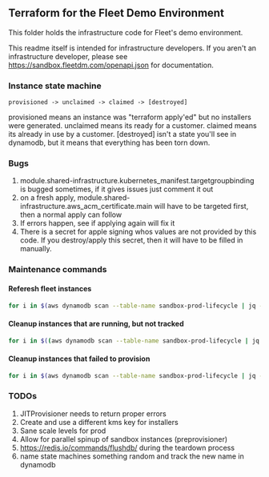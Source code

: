 ## Terraform for the Fleet Demo Environment
This folder holds the infrastructure code for Fleet's demo environment.

This readme itself is intended for infrastructure developers. If you aren't an infrastructure developer, please see https://sandbox.fleetdm.com/openapi.json for documentation.

### Instance state machine
```
provisioned -> unclaimed -> claimed -> [destroyed]
```
provisioned means an instance was "terraform apply'ed" but no installers were generated.
unclaimed means its ready for a customer. claimed means its already in use by a customer. [destroyed] isn't a state you'll see in dynamodb, but it means that everything has been torn down.

### Bugs
1. module.shared-infrastructure.kubernetes_manifest.targetgroupbinding is bugged sometimes, if it gives issues just comment it out
1. on a fresh apply, module.shared-infrastructure.aws_acm_certificate.main will have to be targeted first, then a normal apply can follow
1. If errors happen, see if applying again will fix it
1. There is a secret for apple signing whos values are not provided by this code. If you destroy/apply this secret, then it will have to be filled in manually.

### Maintenance commands
#### Referesh fleet instances
```bash
for i in $(aws dynamodb scan --table-name sandbox-prod-lifecycle | jq -r '.Items[] | select(.State.S == "unclaimed") | .ID.S'); do helm uninstall $i; aws dynamodb delete-item --table-name sandbox-prod-lifecycle --key "{\"ID\": {\"S\": \"${i}\"}}"; done
```

#### Cleanup instances that are running, but not tracked
```bash
for i in $((aws dynamodb scan --table-name sandbox-prod-lifecycle | jq -r '.Items[] | .ID.S'; aws dynamodb scan --table-name sandbox-prod-lifecycle | jq -r '.Items[] | .ID.S'; helm list | tail -n +2 | cut -f 1) | sort | uniq -u); do helm uninstall $i; done
```

#### Cleanup instances that failed to provision
```bash
for i in $(aws dynamodb scan --table-name sandbox-prod-lifecycle | jq -r '.Items[] | select(.State.S == "provisioned") | .ID.S'); do helm uninstall $i; aws dynamodb delete-item --table-name sandbox-prod-lifecycle --key "{\"ID\": {\"S\": \"${i}\"}}"; done
```

### TODOs
1. JITProvisioner needs to return proper errors
1. Create and use a different kms key for installers
1. Sane scale levels for prod
1. Allow for parallel spinup of sandbox instances (preprovisioner)
1. https://redis.io/commands/flushdb/ during the teardown process
1. name state machines something random and track the new name in dynamodb

